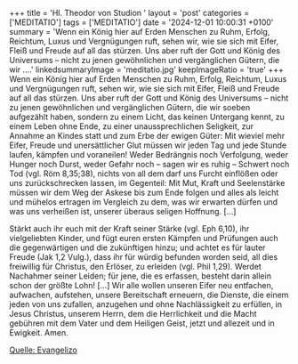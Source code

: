 +++
title = 'Hl. Theodor von Studion  '
layout = 'post'
categories = ['MEDITATIO']
tags = ['MEDITATIO']
date = '2024-12-01 10:00:31 +0100'
summary = 'Wenn ein König hier auf Erden Menschen zu Ruhm, Erfolg, Reichtum, Luxus und Vergnügungen ruft, sehen wir, wie sie sich mit Eifer, Fleiß und Freude auf all das stürzen. Uns aber ruft der Gott und König des Universums – nicht zu jenen gewöhnlichen und vergänglichen Gütern, die wir ....'
linkedsummaryImage = 'meditatio.jpg'
keepImageRatio = 'true'
+++
Wenn ein König hier auf Erden Menschen zu Ruhm, Erfolg, Reichtum, Luxus und Vergnügungen ruft, sehen wir, wie sie sich mit Eifer, Fleiß und Freude auf all das stürzen. Uns aber ruft der Gott und König des Universums – nicht zu jenen gewöhnlichen und vergänglichen Gütern, die wir soeben aufgezählt haben, sondern zu einem Licht, das keinen Untergang kennt, zu einem Leben ohne Ende, zu einer unaussprechlichen Seligkeit, zur Annahme an Kindes statt und zum Erbe der ewigen Güter: Mit wieviel mehr Eifer, Freude und unersättlicher Glut müssen wir jeden Tag und jede Stunde laufen, kämpfen und voraneilen! Weder Bedrängnis noch Verfolgung, weder Hunger noch Durst, weder Gefahr noch – sagen wir es ruhig – Schwert noch Tod (vgl.<!--more--> Röm 8,35;38), nichts von all dem darf uns Furcht einflößen oder uns zurückschrecken lassen, im Gegenteil: Mit Mut, Kraft und Seelenstärke müssen wir dem Weg der Askese bis zum Ende folgen und alles als leicht und mühelos ertragen im Vergleich zu dem, was wir erwarten dürfen und was uns verheißen ist, unserer überaus seligen Hoffnung. [...]
 
Stärkt auch ihr euch mit der Kraft seiner Stärke (vgl. Eph 6,10), ihr vielgeliebten Kinder, und fügt euren ersten Kämpfen und Prüfungen auch die gegenwärtigen und die zukünftigen hinzu; und achtet es für lauter Freude (Jak 1,2 Vulg.), dass ihr für würdig befunden worden seid, all dies freiwillig für Christus, den Erlöser, zu erleiden (vgl. Phil 1,29). Werdet Nachahmer seiner Leiden; für jene, die es erfassen, besteht darin allein schon der größte Lohn! […] Wir alle wollen unseren Eifer neu entfachen, aufwachen, aufstehen, unsere Bereitschaft erneuern, die Dienste, die einem jeden von uns zufallen, anzugehen und ohne Nachlässigkeit zu erfüllen, in Jesus Christus, unserem Herrn, dem die Herrlichkeit und die Macht gebühren mit dem Vater und dem Heiligen Geist, jetzt und allezeit und in Ewigkeit. Amen.


[Quelle: Evangelizo](https://evangeliumtagfuertag.org/DE/gospel)
